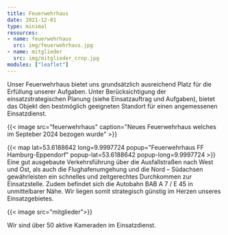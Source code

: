 ```yaml
---
title: Feuerwehrhaus
date: 2021-12-01
type: minimal
resources:
- name: feuerwehrhaus
  src: img/feuerwehrhaus.jpg
- name: mitglieder
  src: img/mitglieder_crop.jpg
modules: ["leaflet"]
---
```


Unser Feuerwehrhaus bietet uns grundsätzlich ausreichend Platz für die Erfüllung unserer Aufgaben. Unter Berücksichtigung der einsatzstrategischen Planung (siehe Einsatzauftrag und Aufgaben), bietet das Objekt den bestmöglich geeigneten Standort für einen angemessenen Einsatzdienst.

{{< image src="feuerwehrhaus" caption="Neues Feuerwehrhaus welches im Septeber 2024 bezogen wurde" >}}

{{< map lat=53.6188642 long=9.9997724 popup="Feuerwehrhaus FF Hamburg-Eppendorf" popup-lat=53.6188642 popup-long=9.9997724 >}}
Eine gut ausgebaute Verkehrsführung über die Ausfallstraßen nach West und Ost, als auch die Flughafenumgehung und die Nord – Südachsen gewährleisten ein schnelles und zeitgerechtes Durchkommen zur Einsatzstelle. Zudem befindet sich die Autobahn BAB A 7 / E 45 in unmittelbarer Nähe. Wir liegen somit strategisch günstig im Herzen unseres Einsatzgebietes.

{{< image src="mitglieder">}}

Wir sind über 50 aktive Kameraden im Einsatzdienst.

